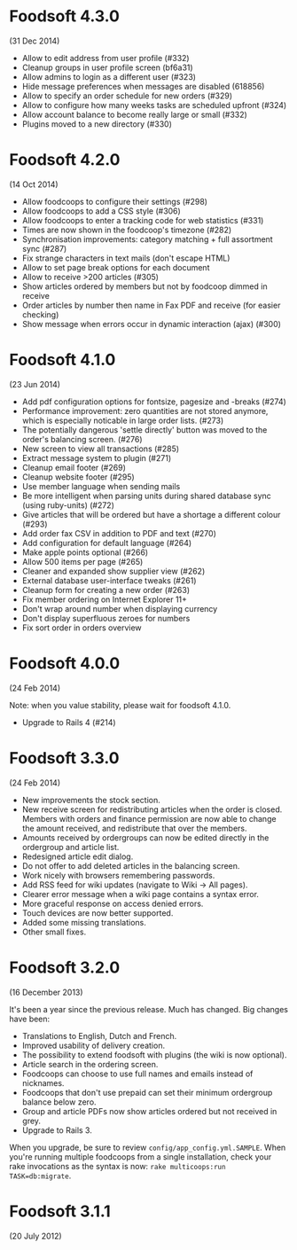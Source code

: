 # Foodsoft 4.3.0
(31 Dec 2014)

* Allow to edit address from user profile (#332)
* Cleanup groups in user profile screen (bf6a31)
* Allow admins to login as a different user (#323)
* Hide message preferences when messages are disabled (618856)
* Allow to specify an order schedule for new orders (#329)
* Allow to configure how many weeks tasks are scheduled upfront (#324)
* Allow account balance to become really large or small (#332)
* Plugins moved to a new directory (#330)

# Foodsoft 4.2.0
(14 Oct 2014)

* Allow foodcoops to configure their settings (#298)
* Allow foodcoops to add a CSS style (#306)
* Allow foodcoops to enter a tracking code for web statistics (#331)
* Times are now shown in the foodcoop's timezone (#282)
* Synchronisation improvements: category matching + full assortment sync (#287)
* Fix strange characters in text mails (don't escape HTML)
* Allow to set page break options for each document
* Allow to receive >200 articles (#305)
* Show articles ordered by members but not by foodcoop dimmed in receive
* Order articles by number then name in Fax PDF and receive (for easier checking)
* Show message when errors occur in dynamic interaction (ajax) (#300)

# Foodsoft 4.1.0
(23 Jun 2014)

* Add pdf configuration options for fontsize, pagesize and -breaks (#274)
* Performance improvement: zero quantities are not stored anymore, which is especially noticable in large order lists. (#273)
* The potentially dangerous 'settle directly' button was moved to the order's balancing screen. (#276)
* New screen to view all transactions (#285)
* Extract message system to plugin (#271)
* Cleanup email footer (#269)
* Cleanup website footer (#295)
* Use member language when sending mails
* Be more intelligent when parsing units during shared database sync (using ruby-units) (#272)
* Give articles that will be ordered but have a shortage a different colour (#293)
* Add order fax CSV in addition to PDF and text (#270)
* Add configuration for default language (#264)
* Make apple points optional (#266)
* Allow 500 items per page (#265)
* Cleaner and expanded show supplier view (#262)
* External database user-interface tweaks (#261)
* Cleanup form for creating a new order (#263)
* Fix member ordering on Internet Explorer 11+
* Don't wrap around number when displaying currency
* Don't display superfluous zeroes for numbers
* Fix sort order in orders overview

# Foodsoft 4.0.0
(24 Feb 2014)

Note: when you value stability, please wait for foodsoft 4.1.0.

* Upgrade to Rails 4 (#214)

# Foodsoft 3.3.0
(24 Feb 2014)

* New improvements the stock section.
* New receive screen for redistributing articles when the order is closed. Members with orders and finance permission are now able to change the amount received, and redistribute that over the members.
* Amounts received by ordergroups can now be edited directly in the ordergroup and article list.
* Redesigned article edit dialog.
* Do not offer to add deleted articles in the balancing screen.
* Work nicely with browsers remembering passwords.
* Add RSS feed for wiki updates (navigate to Wiki -> All pages).
* Clearer error message when a wiki page contains a syntax error.
* More graceful response on access denied errors.
* Touch devices are now better supported.
* Added some missing translations.
* Other small fixes.

# Foodsoft 3.2.0
(16 December 2013)

It's been a year since the previous release. Much has changed. Big changes have been:

* Translations to English, Dutch and French.
* Improved usability of delivery creation.
* The possibility to extend foodsoft with plugins (the wiki is now optional).
* Article search in the ordering screen.
* Foodcoops can choose to use full names and emails instead of nicknames.
* Foodcoops that don't use prepaid can set their minimum ordergroup balance below zero.
* Group and article PDFs now show articles ordered but not received in grey.
* Upgrade to Rails 3.

When you upgrade, be sure to review `config/app_config.yml.SAMPLE`. When you're running multiple foodcoops from a single installation, check your rake invocations as the syntax is now: `rake multicoops:run TASK=db:migrate`.

# Foodsoft 3.1.1
(20 July 2012)
